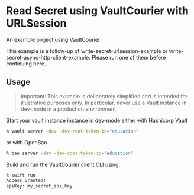 #  Read Secret using VaultCourier with URLSession

An example project using VaultCourier

This example is a follow-up of write-secret-urlsession-example or write-secret-async-http-client-example. Please run one of them before continuing here.

## Usage

> Important: This example is deliberately simplified and is intended for illustrative purposes only. In particular, never use a Vault instance in dev-mode in a production environment.

Start your vault instance instance in dev-mode either with Hashicorp Vault

```sh
% vault server -dev -dev-root-token-id="education"
```

or with OpenBao

```sh
% bao server -dev -dev-root-token-id="education"
```

Build and run the VaultCourier client CLI using:

```sh
% swift run
Access Granted!
apiKey: my_secret_api_key
```
